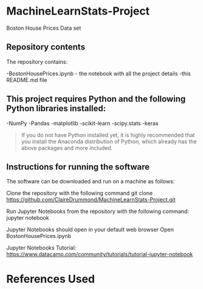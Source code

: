 # MachineLearnStats-Project
Boston House Prices Data set

## Repository contents
The repository contains:

-BostonHousePrices.ipynb - the notebook with all the project details
-this README.md file

## This project requires Python and the following Python libraries installed:

-NumPy
-Pandas
-matplotlib
-scikit-learn
-scipy.stats
-keras

> If you do not have Python installed yet, it is highly recommended that you install the Anaconda distribution of Python, which already has the above packages and more included.

## Instructions for running the software

The software can be downloaded and run on a machine as follows:

Clone the repository with the following command
git clone https://github.com/ClaireDrummond/MachineLearnStats-Project.git

Run Jupyter Notebooks from the repository with the following command:
jupyter notebook

Jupyter Notebooks should open in your default web browser
Open BostonHousePrices.ipynb

Jupyter Notebooks Tutorial: https://www.datacamp.com/community/tutorials/tutorial-jupyter-notebook

# References Used
